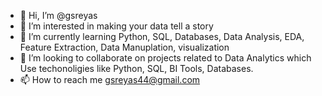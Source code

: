 - 👋 Hi, I’m @gsreyas
- 👀 I’m interested in making your data tell a story
- 🌱 I’m currently learning Python, SQL, Databases, Data Analysis, EDA, Feature Extraction, Data Manuplation, visualization 
- 💞️ I’m looking to collaborate on projects related to Data Analytics which Use techonoligies like Python, SQL, BI Tools, Databases.
- 📫 How to reach me gsreyas44@gmail.com

<!---
gsreyas/gsreyas is a ✨ special ✨ repository because its `README.md` (this file) appears on your GitHub profile.
You can click the Preview link to take a look at your changes.
--->
  
